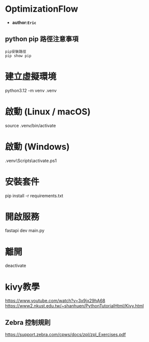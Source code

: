 # OptimizationFlow
- **author:`Eric`**

## python pip 路徑注意事項
```
pip安裝路徑
pip show pip
```

# 建立虛擬環境
python3.12 -m venv .venv

# 啟動 (Linux / macOS)
source .venv/bin/activate

# 啟動 (Windows)
.venv\Scripts\activate.ps1

# 安裝套件
pip install -r requirements.txt

# 開啟服務
fastapi dev main.py

# 離開
deactivate
# kivy教學
https://www.youtube.com/watch?v=3x9jx29hA68
https://www2.nkust.edu.tw/~shanhuen/PythonTutorialHtml/Kivy.html

## Zebra 控制規則
https://support.zebra.com/cpws/docs/zpl/zpl_Exercises.pdf
